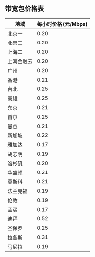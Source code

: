 ## 带宽包价格表

| 地域    | 每小时价格 (元/Mbps) |
| ----- | -------------- |
| 北京一   | 0.20           |
| 北京二   | 0.20           |
| 上海二   | 0.20           |
| 上海金融云 | 0.20           |
| 广州    | 0.20           |
| 香港    | 0.21           |
| 台北    | 0.25           |
| 高雄    | 0.25           |
| 东京    | 0.21           |
| 首尔    | 0.25           |
| 曼谷    | 0.21           |
| 新加坡   | 0.22           |
| 雅加达   | 0.17           |
| 胡志明   | 0.19           |
| 洛杉矶   | 0.20           |
| 华盛顿   | 0.21           |
| 莫斯科   | 0.21           |
| 法兰克福  | 0.19           |
| 伦敦    | 0.19           |
| 孟买    | 0.17           |
| 迪拜    | 0.52           |
| 圣保罗   | 0.25           |
| 拉各斯   | 0.31           |
| 马尼拉    | 0.19           |
